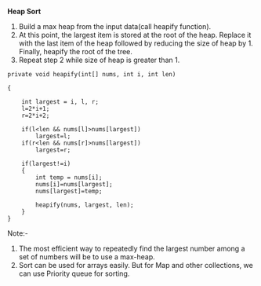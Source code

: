 **Heap Sort**

1. Build a max heap from the input data(call heapify function).
2. At this point, the largest item is stored at the root of the
   heap. Replace it with the last item of the heap followed by 
   reducing the size of heap by 1. Finally, heapify the root of 
   the tree.
3. Repeat step 2 while size of heap is greater than 1.


```
private void heapify(int[] nums, int i, int len)

{

	int largest = i, l, r;
	l=2*i+1;
	r=2*i+2;

	if(l<len && nums[l]>nums[largest])
		largest=l;
	if(r<len && nums[r]>nums[largest])
		largest=r;

	if(largest!=i)
	{
		int temp = nums[i];
		nums[i]=nums[largest];
		nums[largest]=temp;

		heapify(nums, largest, len);
	}
}
```

Note:-
1. The most efficient way to repeatedly find the largest number
among a set of numbers will be to use a max-heap.
2. Sort can be used for arrays easily. But for Map and other 
collections, we can use Priority queue for sorting.


  